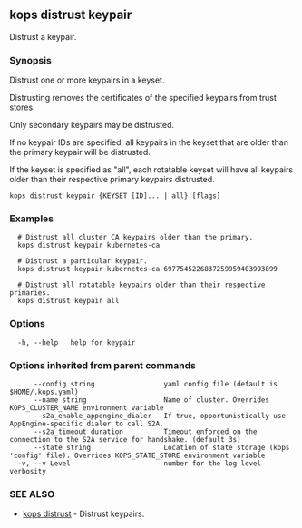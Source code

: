 
<!--- This file is automatically generated by make gen-cli-docs; changes should be made in the go CLI command code (under cmd/kops) -->

## kops distrust keypair

Distrust a keypair.

### Synopsis

Distrust one or more keypairs in a keyset.

 Distrusting removes the certificates of the specified keypairs from trust stores.

 Only secondary keypairs may be distrusted.

 If no keypair IDs are specified, all keypairs in the keyset that are older than the primary keypair will be distrusted.

 If the keyset is specified as "all", each rotatable keyset will have all keypairs older than their respective primary keypairs distrusted.

```
kops distrust keypair {KEYSET [ID]... | all} [flags]
```

### Examples

```
  # Distrust all cluster CA keypairs older than the primary.
  kops distrust keypair kubernetes-ca
  
  # Distrust a particular keypair.
  kops distrust keypair kubernetes-ca 6977545226837259959403993899
  
  # Distrust all rotatable keypairs older than their respective primaries.
  kops distrust keypair all
```

### Options

```
  -h, --help   help for keypair
```

### Options inherited from parent commands

```
      --config string                 yaml config file (default is $HOME/.kops.yaml)
      --name string                   Name of cluster. Overrides KOPS_CLUSTER_NAME environment variable
      --s2a_enable_appengine_dialer   If true, opportunistically use AppEngine-specific dialer to call S2A.
      --s2a_timeout duration          Timeout enforced on the connection to the S2A service for handshake. (default 3s)
      --state string                  Location of state storage (kops 'config' file). Overrides KOPS_STATE_STORE environment variable
  -v, --v Level                       number for the log level verbosity
```

### SEE ALSO

* [kops distrust](kops_distrust.md)	 - Distrust keypairs.

